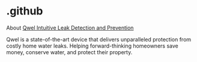 # .github
About [Qwel Intuitive Leak Detection and Prevention](https://www.qwel.io)

Qwel is a state-of-the-art device that delivers unparalleled protection from costly home water leaks. Helping forward-thinking homeowners save money, conserve water, and protect their property.